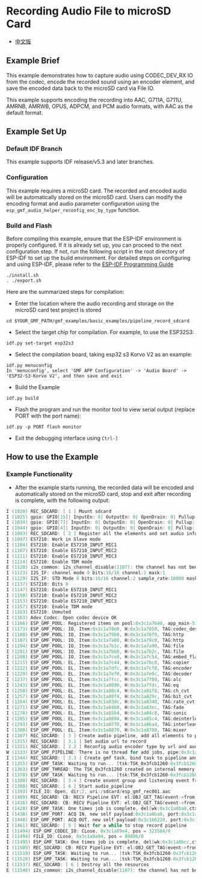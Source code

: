 
# Recording Audio File to microSD Card

- [中文版](./README_CN.md)

## Example Brief

This example demonstrates how to capture audio using CODEC_DEV_RX IO from the codec, encode the recorded sound using an encoder element, and save the encoded data back to the microSD card via File IO.

This example supports encoding the recording into AAC, G711A, G711U, AMRNB, AMRWB, OPUS, ADPCM, and PCM audio formats, with AAC as the default format.

## Example Set Up

### Default IDF Branch

This example supports IDF release/v5.3 and later branches.

### Configuration

This example requires a microSD card. The recorded and encoded audio will be automatically stored on the microSD card. Users can modify the encoding format and audio parameter configuration using the `esp_gmf_audio_helper_reconfig_enc_by_type` function.

### Build and Flash

Before compiling this example, ensure that the ESP-IDF environment is properly configured. If it is already set up, you can proceed to the next configuration step. If not, run the following script in the root directory of ESP-IDF to set up the build environment. For detailed steps on configuring and using ESP-IDF, please refer to the [ESP-IDF Programming Guide](https://docs.espressif.com/projects/esp-idf/en/latest/esp32s3/index.html)

```
./install.sh
. ./export.sh
```

Here are the summarized steps for compilation:

- Enter the location where the audio recording and storage on the microSD card test project is stored

```
cd $YOUR_GMF_PATH/gmf_examples/basic_examples/pipeline_record_sdcard
```

- Select the target chip for compilation. For example, to use the ESP32S3:

```
idf.py set-target esp32s3
```
- Select the compilation board, taking esp32 s3 Korvo V2 as an example:

```
idf.py menuconfig
In 'menuconfig', select 'GMF APP Configuration' -> 'Audio Board' -> 'ESP32-S3-Korvo V2', and then save and exit
```

- Build the Example

```
idf.py build
```

- Flash the program and run the monitor tool to view serial output (replace PORT with the port name):

```
idf.py -p PORT flash monitor
```

- Exit the debugging interface using ``Ctrl-]``

## How to use the Example

### Example Functionality

- After the example starts running, the recorded data will be encoded and automatically stored on the microSD card, stop and exit after recording is complete, with the following output:

```c
I (1020) REC_SDCARD: [ 1 ] Mount sdcard
I (1025) gpio: GPIO[15]| InputEn: 0| OutputEn: 0| OpenDrain: 0| Pullup: 1| Pulldown: 0| Intr:0
I (1034) gpio: GPIO[7]| InputEn: 0| OutputEn: 0| OpenDrain: 0| Pullup: 1| Pulldown: 0| Intr:0
I (1044) gpio: GPIO[4]| InputEn: 0| OutputEn: 0| OpenDrain: 0| Pullup: 1| Pulldown: 0| Intr:0
I (1093) REC_SDCARD: [ 2 ] Register all the elements and set audio information to record codec device
I (1097) ES7210: Work in Slave mode
I (1104) ES7210: Enable ES7210_INPUT_MIC1
I (1107) ES7210: Enable ES7210_INPUT_MIC2
I (1111) ES7210: Enable ES7210_INPUT_MIC3
I (1114) ES7210: Enable TDM mode
E (1120) i2s_common: i2s_channel_disable(1107): the channel has not been enabled yet
I (1123) I2S_IF: channel mode 0 bits:16/16 channel:2 mask:1
I (1129) I2S_IF: STD Mode 0 bits:16/16 channel:2 sample_rate:16000 mask:1
I (1137) ES7210: Bits 8
I (1147) ES7210: Enable ES7210_INPUT_MIC1
I (1150) ES7210: Enable ES7210_INPUT_MIC2
I (1153) ES7210: Enable ES7210_INPUT_MIC3
I (1157) ES7210: Enable TDM mode
I (1163) ES7210: Unmuted
I (1163) Adev_Codec: Open codec device OK
I (1166) ESP_GMF_POOL: Registered items on pool:0x3c1a7640, app_main-51
I (1173) ESP_GMF_POOL: IO, Item:0x3c1a78e0, H:0x3c1a7850, TAG:codec_dev_rx
I (1180) ESP_GMF_POOL: IO, Item:0x3c1a79b0, H:0x3c1a78f0, TAG:http
I (1187) ESP_GMF_POOL: IO, Item:0x3c1a7a80, H:0x3c1a79c0, TAG:http
I (1194) ESP_GMF_POOL: IO, Item:0x3c1a7b1c, H:0x3c1a7a90, TAG:file
I (1201) ESP_GMF_POOL: IO, Item:0x3c1a7bb8, H:0x3c1a7b2c, TAG:file
I (1208) ESP_GMF_POOL: IO, Item:0x3c1a7ce8, H:0x3c1a7c54, TAG:embed_flash
I (1215) ESP_GMF_POOL: EL, Item:0x3c1a7c44, H:0x3c1a7bc8, TAG:copier
I (1222) ESP_GMF_POOL: EL, Item:0x3c1a7dfc, H:0x3c1a7cf8, TAG:encoder
I (1229) ESP_GMF_POOL: EL, Item:0x3c1a7ef0, H:0x3c1a7e0c, TAG:decoder
I (1237) ESP_GMF_POOL: EL, Item:0x3c1a7fcc, H:0x3c1a7f00, TAG:alc
I (1243) ESP_GMF_POOL: EL, Item:0x3c1a8090, H:0x3c1a7fdc, TAG:eq
I (1250) ESP_GMF_POOL: EL, Item:0x3c1a80c4, H:0x3c1a81f8, TAG:ch_cvt
I (1257) ESP_GMF_POOL: EL, Item:0x3c1a80f4, H:0x3c1a829c, TAG:bit_cvt
I (1264) ESP_GMF_POOL: EL, Item:0x3c1a83dc, H:0x3c1a8340, TAG:rate_cvt
I (1271) ESP_GMF_POOL: EL, Item:0x3c1a84b8, H:0x3c1a83ec, TAG:fade
I (1278) ESP_GMF_POOL: EL, Item:0x3c1a85b4, H:0x3c1a84c8, TAG:sonic
I (1285) ESP_GMF_POOL: EL, Item:0x3c1a8694, H:0x3c1a85c4, TAG:deinterleave
I (1293) ESP_GMF_POOL: EL, Item:0x3c1a8770, H:0x3c1a86a4, TAG:interleave
I (1300) ESP_GMF_POOL: EL, Item:0x3c1a8870, H:0x3c1a8780, TAG:mixer
I (1307) REC_SDCARD: [ 3 ] Create audio pipeline, add all elements to pipeline
I (1315) REC_SDCARD: [ 3.1 ] Set audio url to record
I (1321) REC_SDCARD: [ 3.2 ] Reconfig audio encoder type by url and audio information and report information to the record pipeline
W (1333) ESP_GMF_PIPELINE: There is no thread for add jobs, pipe:0x3c1a8880, tsk:0x0, [el:encoder-0x3c1a88b8]
I (1344) REC_SDCARD: [ 3.3 ] Create gmf task, bind task to pipeline and load linked element jobs to the bind task
I (1355) ESP_GMF_TASK: Waiting to run... [tsk:TSK_0x3fcb1260-0x3fcb1260, wk:0x0, run:0]
I (1363) ESP_GMF_THREAD: The TSK_0x3fcb1260 created on internal memory
I (1370) ESP_GMF_TASK: Waiting to run... [tsk:TSK_0x3fcb1260-0x3fcb1260, wk:0x3c1a8ba8, run:0]
I (1380) REC_SDCARD: [ 3.4 ] Create envent group and listening event from pipeline
I (1388) REC_SDCARD: [ 4 ] Start audio_pipeline
I (1393) FILE_IO: Open, dir:2, uri:/sdcard/esp_gmf_rec001.aac
I (1409) REC_SDCARD: CB: RECV Pipeline EVT: el:OBJ_GET_TAG(event->from)-0x3c1a8880, type:8192, sub:ESP_GMF_EVENT_STATE_OPENING, payload:0x0, size:0,0x0
I (1416) REC_SDCARD: CB: RECV Pipeline EVT: el:OBJ_GET_TAG(event->from)-0x3c1a88b8, type:8192, sub:ESP_GMF_EVENT_STATE_RUNNING, payload:0x0, size:0,0x0
I (1428) ESP_GMF_TASK: One times job is complete, del[wk:0x3c1a8ba8,ctx:0x3c1a88b8, label:encoder_open]
I (1438) ESP_GMF_PORT: ACQ IN, new self payload:0x3c1a8ba8, port:0x3c1a8a50, el:0x3c1a88b8-encoder
I (1448) ESP_GMF_PORT: ACQ OUT, new self payload:0x3c1b6220, port:0x3c1a8b20, el:0x3c1a88b8-encoder
I (1461) REC_SDCARD: [ 5 ] Wait for a while to stop record pipeline
I (11494) ESP_GMF_CODEC_IO: CLose, 0x3c1a89e4, pos = 323584/0
I (11494) FILE_IO: CLose, 0x3c1a8a94, pos = 80896/0
I (11495) ESP_GMF_TASK: One times job is complete, del[wk:0x3c1a8bcc,ctx:0x3c1a88b8, label:encoder_close]
I (11505) REC_SDCARD: CB: RECV Pipeline EVT: el:OBJ_GET_TAG(event->from)-0x3c1a8880, type:8192, sub:ESP_GMF_EVENT_STATE_STOPPED, payload:0x0, size:0,0x0
I (11519) ESP_GMF_TASK: Waiting to run... [tsk:TSK_0x3fcb1260-0x3fcb1260, wk:0x0, run:0]
I (11528) ESP_GMF_TASK: Waiting to run... [tsk:TSK_0x3fcb1260-0x3fcb1260, wk:0x0, run:0]
I (11537) REC_SDCARD: [ 6 ] Destroy all the resources
E (11546) i2s_common: i2s_channel_disable(1107): the channel has not been enabled yet
```
